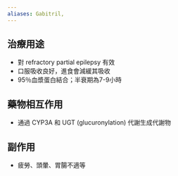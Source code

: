 ```yaml
---
aliases: Gabitril,
---
```

## 治療用途
- 對 refractory partial epilepsy 有效
- 口服吸收良好，進食會減緩其吸收
- 95％血漿蛋白結合；半衰期為7-9小時
## 藥物相互作用
- 通過 CYP3A 和 UGT (glucuronylation) 代謝生成代謝物
## 副作用
- 疲勞、頭暈、胃腸不適等